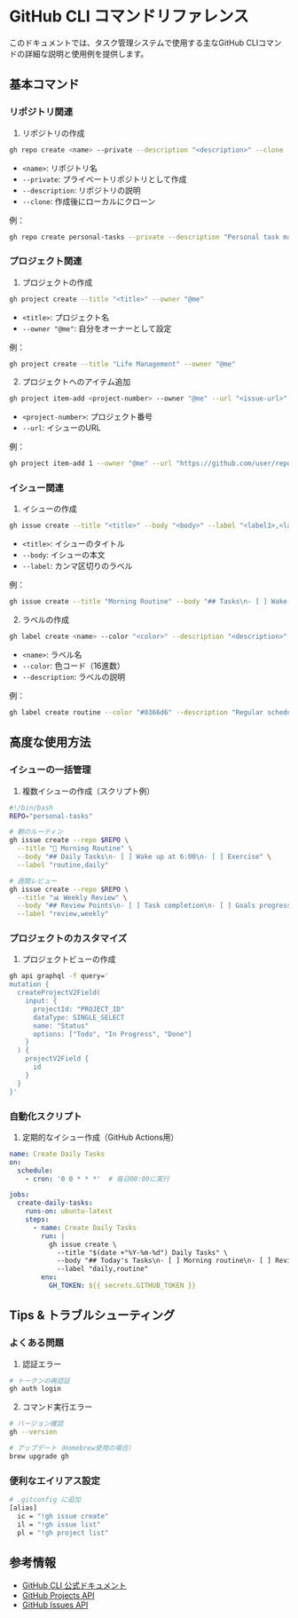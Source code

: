# GitHub CLI コマンドリファレンス

このドキュメントでは、タスク管理システムで使用する主なGitHub CLIコマンドの詳細な説明と使用例を提供します。

## 基本コマンド

### リポジトリ関連

1. リポジトリの作成
```bash
gh repo create <name> --private --description "<description>" --clone
```
- `<name>`: リポジトリ名
- `--private`: プライベートリポジトリとして作成
- `--description`: リポジトリの説明
- `--clone`: 作成後にローカルにクローン

例：
```bash
gh repo create personal-tasks --private --description "Personal task management system" --clone
```

### プロジェクト関連

1. プロジェクトの作成
```bash
gh project create --title "<title>" --owner "@me"
```
- `<title>`: プロジェクト名
- `--owner "@me"`: 自分をオーナーとして設定

例：
```bash
gh project create --title "Life Management" --owner "@me"
```

2. プロジェクトへのアイテム追加
```bash
gh project item-add <project-number> --owner "@me" --url "<issue-url>"
```
- `<project-number>`: プロジェクト番号
- `--url`: イシューのURL

例：
```bash
gh project item-add 1 --owner "@me" --url "https://github.com/user/repo/issues/1"
```

### イシュー関連

1. イシューの作成
```bash
gh issue create --title "<title>" --body "<body>" --label "<label1>,<label2>"
```
- `<title>`: イシューのタイトル
- `--body`: イシューの本文
- `--label`: カンマ区切りのラベル

例：
```bash
gh issue create --title "Morning Routine" --body "## Tasks\n- [ ] Wake up\n- [ ] Exercise" --label "routine,habits"
```

2. ラベルの作成
```bash
gh label create <name> --color "<color>" --description "<description>"
```
- `<name>`: ラベル名
- `--color`: 色コード（16進数）
- `--description`: ラベルの説明

例：
```bash
gh label create routine --color "#0366d6" --description "Regular scheduled activities"
```

## 高度な使用方法

### イシューの一括管理

1. 複数イシューの作成（スクリプト例）
```bash
#!/bin/bash
REPO="personal-tasks"

# 朝のルーティン
gh issue create --repo $REPO \
  --title "🌅 Morning Routine" \
  --body "## Daily Tasks\n- [ ] Wake up at 6:00\n- [ ] Exercise" \
  --label "routine,daily"

# 週間レビュー
gh issue create --repo $REPO \
  --title "📊 Weekly Review" \
  --body "## Review Points\n- [ ] Task completion\n- [ ] Goals progress" \
  --label "review,weekly"
```

### プロジェクトのカスタマイズ

1. プロジェクトビューの作成
```bash
gh api graphql -f query='
mutation {
  createProjectV2Field(
    input: {
      projectId: "PROJECT_ID"
      dataType: SINGLE_SELECT
      name: "Status"
      options: ["Todo", "In Progress", "Done"]
    }
  ) {
    projectV2Field {
      id
    }
  }
}'
```

### 自動化スクリプト

1. 定期的なイシュー作成（GitHub Actions用）
```yaml
name: Create Daily Tasks
on:
  schedule:
    - cron: '0 0 * * *'  # 毎日00:00に実行

jobs:
  create-daily-tasks:
    runs-on: ubuntu-latest
    steps:
      - name: Create Daily Tasks
        run: |
          gh issue create \
            --title "$(date +"%Y-%m-%d") Daily Tasks" \
            --body "## Today's Tasks\n- [ ] Morning routine\n- [ ] Review goals" \
            --label "daily,routine"
        env:
          GH_TOKEN: ${{ secrets.GITHUB_TOKEN }}
```

## Tips & トラブルシューティング

### よくある問題

1. 認証エラー
```bash
# トークンの再認証
gh auth login
```

2. コマンド実行エラー
```bash
# バージョン確認
gh --version

# アップデート（Homebrew使用の場合）
brew upgrade gh
```

### 便利なエイリアス設定

```bash
# .gitconfig に追加
[alias]
  ic = "!gh issue create"
  il = "!gh issue list"
  pl = "!gh project list"
```

## 参考情報

- [GitHub CLI 公式ドキュメント](https://cli.github.com/manual/)
- [GitHub Projects API](https://docs.github.com/en/rest/reference/projects)
- [GitHub Issues API](https://docs.github.com/en/rest/reference/issues)

